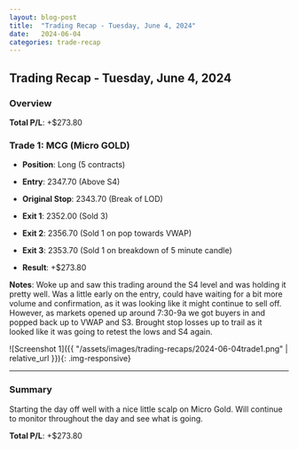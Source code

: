 ```yaml
---
layout: blog-post
title:  "Trading Recap - Tuesday, June 4, 2024"
date:   2024-06-04
categories: trade-recap
---
```


## Trading Recap - Tuesday, June 4, 2024

### Overview

**Total P/L**: +$273.80


### Trade 1: MCG (Micro GOLD)
- **Position**: Long (5 contracts)
- **Entry**: 2347.70 (Above S4)
- **Original Stop**: 2343.70 (Break of LOD)
- **Exit 1**: 2352.00 (Sold 3)
- **Exit 2**: 2356.70 (Sold 1 on pop towards VWAP)
- **Exit 3**: 2353.70 (Sold 1 on breakdown of 5 minute candle)


- **Result**: +$273.80

**Notes**: Woke up and saw this trading around the S4 level and was holding it pretty well. Was a little early on the entry, could have waiting for a bit more volume and confirmation, as it was looking like it might continue to sell off. However, as markets opened up around 7:30-9a we got buyers in and popped back up to VWAP and S3. Brought stop losses up to trail as it looked like it was going to retest the lows and S4 again. 

![Screenshot 1]({{ "/assets/images/trading-recaps/2024-06-04trade1.png" | relative_url }}){: .img-responsive}


---

### Summary
Starting the day off well with a nice little scalp on Micro Gold. Will continue to monitor throughout the day and see what is going. 

**Total P/L**: +$273.80

